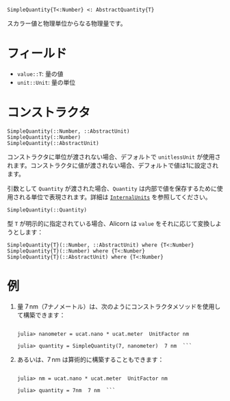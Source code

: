 ```
SimpleQuantity{T<:Number} <: AbstractQuantity{T}
```

スカラー値と物理単位からなる物理量です。

# フィールド

  * `value::T`: 量の値
  * `unit::Unit`: 量の単位

# コンストラクタ

```
SimpleQuantity(::Number, ::AbstractUnit)
SimpleQuantity(::Number)
SimpleQuantity(::AbstractUnit)
```

コンストラクタに単位が渡されない場合、デフォルトで `unitlessUnit` が使用されます。コンストラクタに値が渡されない場合、デフォルトで値は1に設定されます。

引数として `Quantity` が渡された場合、`Quantity` は内部で値を保存するために使用される単位で表現されます。詳細は [`InternalUnits`](@ref) を参照してください。

```
SimpleQuantity(::Quantity)
```

型 `T` が明示的に指定されている場合、Alicorn は `value` をそれに応じて変換しようとします：

```
SimpleQuantity{T}(::Number, ::AbstractUnit) where {T<:Number}
SimpleQuantity{T}(::Number) where {T<:Number}
SimpleQuantity{T}(::AbstractUnit) where {T<:Number}
```

# 例

1. 量 $7\,\mathrm{nm}$（7ナノメートル）は、次のようにコンストラクタメソッドを使用して構築できます：

    ```jldoctest  julia> ucat = UnitCatalogue() ;

    julia> nanometer = ucat.nano * ucat.meter  UnitFactor nm

    julia> quantity = SimpleQuantity(7, nanometer)  7 nm  ```
2. あるいは、$7\,\mathrm{nm}$ は算術的に構築することもできます：

    ```jldoctest  julia> ucat = UnitCatalogue() ;

    julia> nm = ucat.nano * ucat.meter  UnitFactor nm

    julia> quantity = 7nm  7 nm  ```
